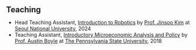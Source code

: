 <h1 id="teaching"></h1>

<h2 style="margin: 60px 0px 10px;">Teaching</h2>

<ul>
  <li>
    Head Teaching Assistant, <a href="https://sites.google.com/snu.ac.kr/jkim/home?authuser=0">Introduction to Robotics</a> by <a href="https://ece.snu.ac.kr/en/research-faculty/faculty/fulltime?md=view&profid=p896">Prof. Jinsoo Kim</a> at <a href="https://www.snu.ac.kr/index.html">Seoul National University</a>, 2024
  </li>
  <li>
    Teaching Assistant, <a href="https://bulletins.psu.edu/university-course-descriptions/undergraduate/econ/">Introductory Microeconomic Analysis and Policy</a> by <a href="https://econ.la.psu.edu/people/alb43/">Prof. Austin Boyle</a> at <a href="https://www.psu.edu/">The Pennsylvania State University</a>, 2018
  </li>
</ul>
